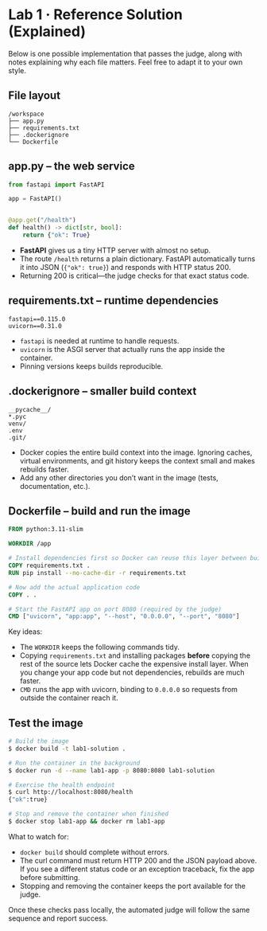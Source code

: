 # Lab 1 · Reference Solution (Explained)

Below is one possible implementation that passes the judge, along with notes explaining why each file matters. Feel free to adapt it to your own style.

## File layout

```
/workspace
├── app.py
├── requirements.txt
├── .dockerignore
└── Dockerfile
```

## app.py – the web service

```python
from fastapi import FastAPI

app = FastAPI()


@app.get("/health")
def health() -> dict[str, bool]:
    return {"ok": True}
```

- **FastAPI** gives us a tiny HTTP server with almost no setup.
- The route `/health` returns a plain dictionary. FastAPI automatically turns it into JSON (`{"ok": true}`) and responds with HTTP status 200.
- Returning 200 is critical—the judge checks for that exact status code.

## requirements.txt – runtime dependencies

```
fastapi==0.115.0
uvicorn==0.31.0
```

- `fastapi` is needed at runtime to handle requests.
- `uvicorn` is the ASGI server that actually runs the app inside the container.
- Pinning versions keeps builds reproducible.

## .dockerignore – smaller build context

```
__pycache__/
*.pyc
venv/
.env
.git/
```

- Docker copies the entire build context into the image. Ignoring caches, virtual environments, and git history keeps the context small and makes rebuilds faster.
- Add any other directories you don’t want in the image (tests, documentation, etc.).

## Dockerfile – build and run the image

```dockerfile
FROM python:3.11-slim

WORKDIR /app

# Install dependencies first so Docker can reuse this layer between builds
COPY requirements.txt .
RUN pip install --no-cache-dir -r requirements.txt

# Now add the actual application code
COPY . .

# Start the FastAPI app on port 8080 (required by the judge)
CMD ["uvicorn", "app:app", "--host", "0.0.0.0", "--port", "8080"]
```

Key ideas:
- The `WORKDIR` keeps the following commands tidy.
- Copying `requirements.txt` and installing packages **before** copying the rest of the source lets Docker cache the expensive install layer. When you change your app code but not dependencies, rebuilds are much faster.
- `CMD` runs the app with uvicorn, binding to `0.0.0.0` so requests from outside the container reach it.

## Test the image

```bash
# Build the image
$ docker build -t lab1-solution .

# Run the container in the background
$ docker run -d --name lab1-app -p 8080:8080 lab1-solution

# Exercise the health endpoint
$ curl http://localhost:8080/health
{"ok":true}

# Stop and remove the container when finished
$ docker stop lab1-app && docker rm lab1-app
```

What to watch for:
- `docker build` should complete without errors.
- The curl command must return HTTP 200 and the JSON payload above. If you see a different status code or an exception traceback, fix the app before submitting.
- Stopping and removing the container keeps the port available for the judge.

Once these checks pass locally, the automated judge will follow the same sequence and report success.

